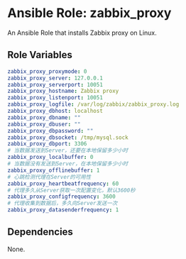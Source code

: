 # Ansible Role: zabbix_proxy

An Ansible Role that installs Zabbix proxy on Linux.

## Role Variables

```yml
zabbix_proxy_proxymode: 0
zabbix_proxy_server: 127.0.0.1
zabbix_proxy_serverport: 10051
zabbix_proxy_hostname: Zabbix proxy
zabbix_proxy_listenport: 10051
zabbix_proxy_logfile: /var/log/zabbix/zabbix_proxy.log
zabbix_proxy_dbhost: localhost
zabbix_proxy_dbname: ""
zabbix_proxy_dbuser: ""
zabbix_proxy_dbpassword: ""
zabbix_proxy_dbsocket: /tmp/mysql.sock
zabbix_proxy_dbport: 3306
# 当数据发送到Server，还要在本地保留多少小时
zabbix_proxy_localbuffer: 0
# 当数据没有发送到Server，在本地保留多少小时
zabbix_proxy_offlinebuffer: 1
# 心跳检测代理在Server的可用性
zabbix_proxy_heartbeatfrequency: 60
# 代理多久从Server获取一次配置变化，默认3600秒
zabbix_proxy_configfrequency: 3600
# 代理收集到数据后，多久向Server发送一次
zabbix_proxy_datasenderfrequency: 1
```

## Dependencies

None.
